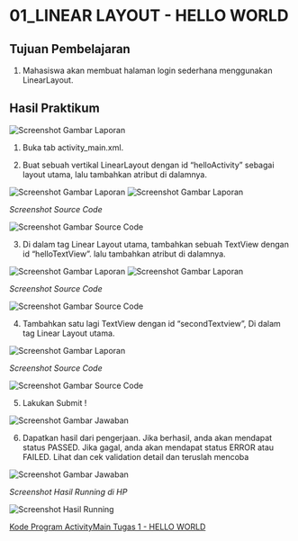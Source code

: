 # 01_LINEAR LAYOUT - HELLO WORLD

## Tujuan Pembelajaran

1. Mahasiswa akan membuat halaman login sederhana menggunakan LinearLayout. 

## Hasil Praktikum

![Screenshot Gambar Laporan](img/laporan1.JPG)

1. Buka tab activity_main.xml.

2. Buat sebuah vertikal LinearLayout dengan id “helloActivity” sebagai layout utama, lalu tambahkan atribut di dalamnya.

![Screenshot Gambar Laporan](img/laporan2.JPG)
![Screenshot Gambar Laporan](img/laporan3.JPG)

*Screenshot Source Code*

![Screenshot Gambar Source Code](img/jawab2.JPG)

3. Di dalam tag Linear Layout utama, tambahkan sebuah TextView dengan id “helloTextView”. lalu tambahkan atribut di dalamnya.

![Screenshot Gambar Laporan](img/laporan4.JPG)
![Screenshot Gambar Laporan](img/laporan5.JPG)

*Screenshot Source Code*

![Screenshot Gambar Source Code](img/jawab3.JPG)

4. Tambahkan satu lagi TextView dengan id “secondTextview”, Di dalam tag Linear Layout utama.

![Screenshot Gambar Laporan](img/laporan5.JPG)

*Screenshot Source Code*

![Screenshot Gambar Source Code](img/jawab4.JPG)

5. Lakukan Submit !

![Screenshot Gambar Jawaban](img/jawab5.JPG)

6. Dapatkan hasil dari pengerjaan. Jika berhasil, anda akan mendapat status PASSED. Jika gagal, anda akan mendapat status ERROR atau FAILED. Lihat dan cek validation detail dan teruslah mencoba

![Screenshot Gambar Jawaban](img/jawab6.JPG)

*Screenshot Hasil Running di HP*

![Screenshot Hasil Running](img/hasilrun.png)


[Kode Program ActivityMain Tugas 1 - HELLO WORLD](https://github.com/VidelRosendyDirgantara/Mobile-3I-21/blob/4e3e298b14058f3297123c1401d46dd91cbc7d8a/src/01_Layout/01_Tugas1_LINEAR%20LAYOUT%20-%20HELLO%20WORLD/app/src/main/res/layout/activity_main.xml)
